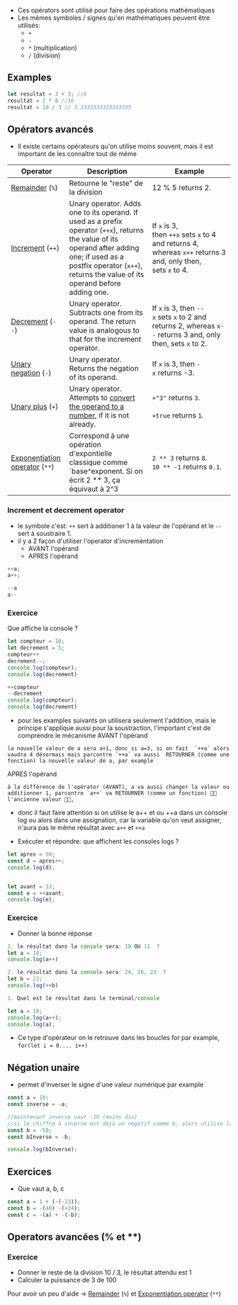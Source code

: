 - Ces opérators sont utilisé pour faire des opérations mathématiques
- Les mêmes symboles / signes qu'en mathématiques peuvent être utilisés: 
	- `+`
	- `-`
	- `*` (multiplication) 
	- `/` (division)

## Examples
```js
let resultat = 3 + 3; //6
resultat = 2 * 8 //16
resultat = 10 / 3 // 3.3333333333333335
```


## Opérators  avancés

- Il existe certains opérateurs qu'on utilise moins souvent, mais il est important de les connaître tout de même


|Operator|Description|Example|
|---|---|---|
|[Remainder](https://developer.mozilla.org/en-US/docs/Web/JavaScript/Reference/Operators/Remainder) (`%`)|Retourne le "reste" de la division |12 % 5 returns 2.|
|[Increment](https://developer.mozilla.org/en-US/docs/Web/JavaScript/Reference/Operators/Increment) (`++`)|Unary operator. Adds one to its operand. If used as a prefix operator (`++x`), returns the value of its operand after adding one; if used as a postfix operator (`x++`), returns the value of its operand before adding one.|If `x` is 3, then `++x` sets `x` to 4 and returns 4, whereas `x++` returns 3 and, only then, sets `x` to 4.|
|[Decrement](https://developer.mozilla.org/en-US/docs/Web/JavaScript/Reference/Operators/Decrement) (`--`)|Unary operator. Subtracts one from its operand. The return value is analogous to that for the increment operator.|If `x` is 3, then `--x` sets `x` to 2 and returns 2, whereas `x--` returns 3 and, only then, sets `x` to 2.|
|[Unary negation](https://developer.mozilla.org/en-US/docs/Web/JavaScript/Reference/Operators/Unary_negation) (`-`)|Unary operator. Returns the negation of its operand.|If `x` is 3, then `-x` returns -3.|
|[Unary plus](https://developer.mozilla.org/en-US/docs/Web/JavaScript/Reference/Operators/Unary_plus) (`+`)|Unary operator. Attempts to [convert the operand to a number](https://developer.mozilla.org/en-US/docs/Web/JavaScript/Reference/Global_Objects/Number#number_coercion), if it is not already.|`+"3"` returns `3`.<br><br>`+true` returns `1`.|
|[Exponentiation operator](https://developer.mozilla.org/en-US/docs/Web/JavaScript/Reference/Operators/Exponentiation) (`**`)|Correspond à une opération d'expontielle classique comme  `base^exponent. Si on écrit 2 ** 3, ça équivaut à 2^3 |`2 ** 3` returns `8`.  <br>`10 ** -1` returns `0.1`.|

### Increment et decrement operator

- le symbole c'est: `++`  sert à additioner 1 à la valeur de l'opérand et le `--` sert à soustraire 1.
- il y a 2 façon d'utiliser l'operator d'increméntation
	- AVANT l'opérand 
	- APRES l'opérand

```js
++a;
a++;  

--a
a--
```

### Exercice

Que affiche la console  ? 
```js
let compteur = 10;
let decrement = 5;
compteur++
decrement--;
console.log(compteur);
console.log(decrement)

++compteur
--decrement
console.log(compteur);
console.log(decrement)
```

- pour les examples suivants on utilisera seulement l'addition, mais le principe s'applique aussi pour la soustraction, l'important c'est de comprendre le mécanisme
AVANT l'opérand
```
la nouvelle valeur de a sera a+1, donc si a=3, si on fait  `++a` alors vaudra 4 désormais mais parcontre `++a` va aussi  RETOURNER (comme une fonction) la nouvelle valeur de a, par example
```

APRES l'opérand
```
à la différence de l'opérator (AVANT), a va aussi changer la valeur ou additionner 1, parcontre `a++` va RETOURNER (comme un fonction) 🚨🚨 l'ancienne valeur 🚨🚨,
```

- donc il faut faire attention si on utilise le a++ et ou ++a  dans un console log ou alors dans une assignation, car la variable qu'on veut assigner, n'aura pas le même résultat avec `a++`  et `++a` 

- Exécuter et répondre: que affichent les consoles logs ? 
```js
let apres = 50;
const d = apres++;
console.log(d);


let avant = 33;
const e = ++avant;
console.log(e);

```
### Exercice

- Donner la bonne réponse
```js
1. le résultat dans la console sera: 10 OU 11  ? 
let a = 10;
console.log(a++)

2. le résultat dans la console sera: 24, 26, 23  ? 
let b = 23;
console.log(++b)
```

```js
1. Quel est le résultat dans le terminal/console

let a = 10;
console.log(a++);
console.log(a);
```

- Ce type d'opérateur on le retrouve dans les boucles for par example, `for(let i = 0.... i++)`


##  Négation unaire

- permet d'inverser le signe d'une valeur numérique par example 

```js
const a = 10;
const inverse = -a;

//maintenant inverse vaut -10 (moins dix)
//si le chiffre à inverse est déjà un negatif comme b, alors utilise la négation unaire va donner un positif
const b = -50;
const bInverse = -b;

console.log(bInverse);
```


## Exercices
- Que vaut a, b, c
```javascript
const a = 1 + (-(-23));
const b = -(40) -(+24);
const c = -(a) + -(-b);
```


## Operators avancées (% et **)

### Exercice

- Donner le reste de la division 10 / 3, le résultat attendu est 1
- Calculer la puissance de 3 de 100

Pour avoir un peu d'aide -> [Remainder](https://developer.mozilla.org/en-US/docs/Web/JavaScript/Reference/Operators/Remainder) (`%`) et [Exponentiation operator](https://developer.mozilla.org/en-US/docs/Web/JavaScript/Reference/Operators/Exponentiation) (`**`)



